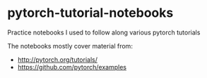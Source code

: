 # pytorch-tutorial-notebooks
Practice notebooks I used to follow along various pytorch tutorials

The notebooks mostly cover material from:
- http://pytorch.org/tutorials/
- https://github.com/pytorch/examples

